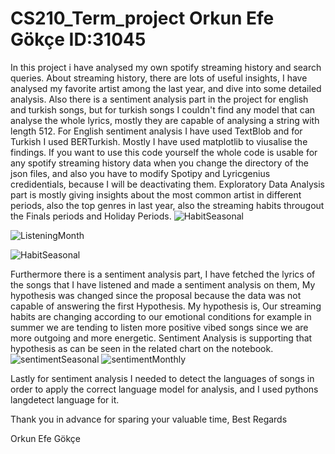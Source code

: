 # CS210_Term_project Orkun Efe Gökçe ID:31045

In this project i have analysed my own spotify streaming history and search queries. About streaming history, there are lots of useful insights, I have analysed my favorite artist among the last year, and dive into some detailed analysis. Also there is a sentiment analysis part in the project for english and turkish songs, but for turkish songs I couldn't find any model that can analyse the whole lyrics, mostly they are capable of analysing a string with length 512. For English sentiment analysis I have used TextBlob and for Turkish I used BERTurkish. Mostly I have used matplotlib to viusalise the findings. If you want to use this code yourself the whole code is usable for any spotify streaming history data when you change the directory of the json files, and also you have to modify Spotipy and Lyricgenius credidentials, because I will be deactivating them. Exploratory Data Analysis part is mostly giving insights about the most common artist in different periods, also the top genres in last year, also the streaming habits througout the Finals periods and Holiday Periods.
![HabitSeasonal](https://github.com/orkngkc/CS210_Term_project/assets/115142137/78e40b19-af5c-4c19-b3e1-ee1bb4702996)

![ListeningMonth](https://github.com/orkngkc/CS210_Term_project/assets/115142137/3462bd95-dacb-4ac2-9db8-4aaa88f54061)


![HabitSeasonal](https://github.com/orkngkc/CS210_Term_project/assets/115142137/fca7b739-d558-4c82-a980-795acbf16ef9)

Furthermore there is a sentiment analysis part, I have fetched the lyrics of the songs that I have listened and made a sentiment analysis on them, My hypothesis was changed since the proposal because the data was not capable of answering the first Hypothesis. My hypothesis is, Our streaming habits are changing according to our emotional conditions for example in summer we are tending to listen more positive vibed songs since we are more outgoing and more energetic. Sentiment Analysis is supporting that hypothesis as can be seen in the related chart on the notebook. 
![sentimentSeasonal](https://github.com/orkngkc/CS210_Term_project/assets/115142137/b44a9d5f-23bd-4d39-83f5-00ef15bc7cc8)
![sentimentMonthly](https://github.com/orkngkc/CS210_Term_project/assets/115142137/871da795-f9a1-4108-943c-30238e1b8ec9)

Lastly for sentiment analysis I needed to detect the languages of songs in order to apply the correct language model for analysis, and I used pythons langdetect language for it.

Thank you in advance for sparing your valuable time,
Best Regards

Orkun Efe Gökçe



